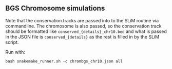 ## BGS Chromosome simulations

Note that the conservation tracks are passed into 
to the SLiM routine via commandline. The chromosome is
also passed, so the conservation track should be formatted
like `conserved_{details}_chr10.bed` and what is passed
in the JSON file is `conserved_{details}` as the rest is filled
in by the SLiM script.

Run with:

    bash snakemake_runner.sh -c chrombgs_chr10.json all


